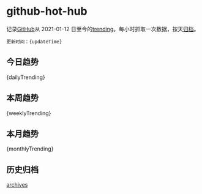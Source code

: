 # github-hot-hub

记录[GitHub](https://www.github.com)从 2021-01-12 日至今的[trending](https://github.com/trending)。每小时抓取一次数据，按天[归档](archives)。

`更新时间：{updateTime}`

## 今日趋势

{dailyTrending}

## 本周趋势

{weeklyTrending}

## 本月趋势

{monthlyTrending}

## 历史归档

[archives](archives)
